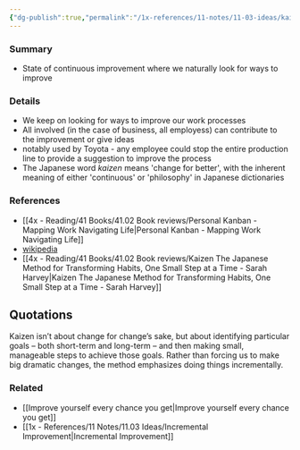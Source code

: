 ```yaml
---
{"dg-publish":true,"permalink":"/1x-references/11-notes/11-03-ideas/kaizen-japanese-method-of-continuous-improvement/","title":"Kaizen - Japanese method of continuous improvement","created":"2024-01-13T22:04:56.000+03:00","updated":"2024-02-14T20:18:29.019+03:00"}
---
```



### Summary
- State of continuous improvement where we naturally look for ways to improve 

### Details
- We keep on looking for ways to improve our work processes
- All involved (in the case of business, all employess) can contribute to the improvement or give ideas
- notably used by Toyota - any employee could stop the entire production line to provide a suggestion to improve the process
- The Japanese word _kaizen_ means 'change for better', with the inherent meaning of either 'continuous' or 'philosophy' in Japanese dictionaries

### References
- [[4x - Reading/41 Books/41.02 Book reviews/Personal Kanban - Mapping Work Navigating Life\|Personal Kanban - Mapping Work Navigating Life]]
- [wikipedia](https://en.wikipedia.org/wiki/Kaizen)
- [[4x - Reading/41 Books/41.02 Book reviews/Kaizen The Japanese Method for Transforming Habits, One Small Step at a Time - Sarah Harvey\|Kaizen The Japanese Method for Transforming Habits, One Small Step at a Time - Sarah Harvey]]

## Quotations
Kaizen isn’t about change for change’s sake, but about identifying particular goals – both short-term and long-term – and then making small, manageable steps to achieve those goals. Rather than forcing us to make big dramatic changes, the method emphasizes doing things incrementally.

### Related
- [[Improve yourself every chance you get\|Improve yourself every chance you get]]
- [[1x - References/11 Notes/11.03 Ideas/Incremental Improvement\|Incremental Improvement]]